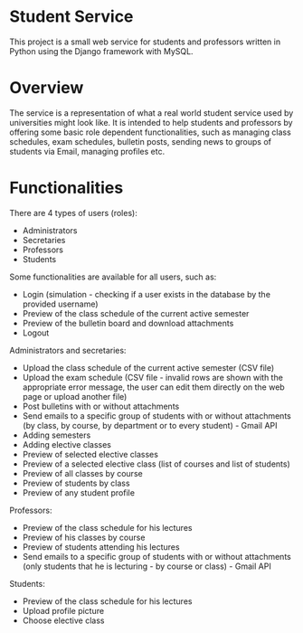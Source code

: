 # Student Service
This project is a small web service for students and professors written in Python using the Django framework with MySQL.

# Overview 
The service is a representation of what a real world student service used by universities might look like. It is intended to help students and professors by offering some basic role dependent functionalities, such as managing class schedules, exam schedules, bulletin posts, sending news to groups of students via Email, managing profiles etc.

# Functionalities

There are 4 types of users (roles):
* Administrators
* Secretaries
* Professors
* Students


Some functionalities are available for all users, such as:
* Login (simulation - checking if a user exists in the database by the provided username)
* Preview of the class schedule of the current active semester
* Preview of the bulletin board and download attachments
* Logout

Administrators and secretaries:
* Upload the class schedule of the current active semester (CSV file)
* Upload the exam schedule (CSV file - invalid rows are shown with the appropriate error message, the user can edit them directly on the web page or upload another file)
* Post bulletins with or without attachments
* Send emails to a specific group of students with or without attachments (by class, by course, by department or to every student) - Gmail API
* Adding semesters
* Adding elective classes
* Preview of selected elective classes
* Preview of a selected elective class (list of courses and list of students)
* Preview of all classes by course
* Preview of students by class
* Preview of any student profile

Professors:
* Preview of the class schedule for his lectures
* Preview of his classes by course
* Preview of students attending his lectures
* Send emails to a specific group of students with or without attachments (only students that he is lecturing - by course or class) - Gmail API

Students:
* Preview of the class schedule for his lectures
* Upload profile picture
* Choose elective class

